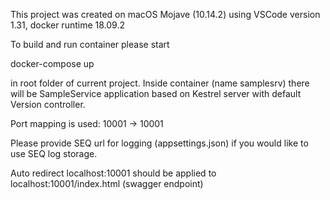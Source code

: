 This project was created on macOS  Mojave (10.14.2)
using VSCode version 1.31, docker runtime 18.09.2

To build and run container please start

docker-compose up

in root folder of current project.
Inside container (name samplesrv) there will be SampleService application
based on Kestrel server with default Version controller.

Port mapping is used: 10001 -> 10001

Please provide SEQ url for logging (appsettings.json) if you would like to use SEQ log storage.

Auto redirect localhost:10001 should be applied to localhost:10001/index.html (swagger endpoint)